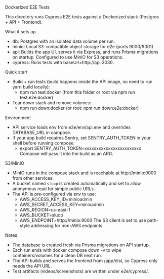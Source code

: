 Dockerized E2E Tests

This directory runs Cypress E2E tests against a Dockerized stack (Postgres + API + Frontend).

What it sets up
- db: Postgres with an isolated data volume per run.
- minio: Local S3-compatible object storage for e2e (ports 9000/9001).
- api: Builds the app UI, serves it via Express, and runs Prisma migrations on startup. Configured to use MinIO for S3 operations.
- cypress: Runs tests with baseUrl=http://api:3030.

Quick start
- Build + run tests (build happens inside the API image, no need to run yarn build locally):
  - npm run test:docker (from this folder or root via npm run test:e2e:docker)
- Tear down stack and remove volumes:
  - npm run down:docker (or root: npm run down:e2e:docker)

Environment
- API service loads env from e2e/env/api.env and overrides DATABASE_URL in compose.
- If your app build requires Sentry, set SENTRY_AUTH_TOKEN in your shell before running compose:
  - export SENTRY_AUTH_TOKEN=xxxxxxxxxxxxxxxxxxxxxxxx
  Compose will pass it into the build as an ARG.

S3/MinIO
- MinIO runs in the compose stack and is reachable at http://minio:9000 from other services.
- A bucket named `sluop` is created automatically and set to allow anonymous read for simple public URLs.
- The API is pre-configured via env to use:
  - AWS_ACCESS_KEY_ID=minioadmin
  - AWS_SECRET_ACCESS_KEY=minioadmin
  - AWS_REGION=us-east-1
  - AWS_BUCKET=sluop
  - AWS_ENDPOINT=http://minio:9000
  The S3 client is set to use path-style addressing for non-AWS endpoints.

Notes
- The database is created fresh via Prisma migrations on API startup.
- Each run ends with docker compose down -v to wipe containers/volumes for a clean DB next run.
- The API builds and serves the frontend from /app/dist, so Cypress only needs the API URL.
- Test artifacts (videos/screenshots) are written under e2e/cypress/.
